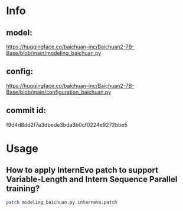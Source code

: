 # Info

## model:
https://huggingface.co/baichuan-inc/Baichuan2-7B-Base/blob/main/modeling_baichuan.py

## config:
https://huggingface.co/baichuan-inc/Baichuan2-7B-Base/blob/main/configuration_baichuan.py

## commit id:
f9d4d8dd2f7a3dbede3bda3b0cf0224e9272bbe5


# Usage

## How to apply InternEvo patch to support Variable-Length and Intern Sequence Parallel training?
```bash
patch modeling_baichuan.py internevo.patch
```